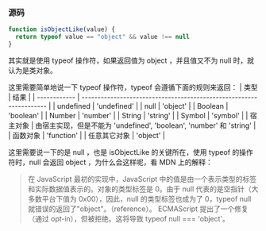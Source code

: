 ### 源码

```js
function isObjectLike(value) {
  return typeof value == "object" && value !== null
}
```

其实就是使用 typeof 操作符，如果返回值为 object ，并且值又不为 null 时，就认为是类对象。

这里需要简单地说一下 typeof 操作符，typeof 会遵循下面的规则来返回：
| 类型 | 结果 |
| ------------ | ------------------------------------------------------------------- |
| undefined | 'undefined' |
| null | 'object' |
| Boolean | 'boolean' |
| Number | 'number' |
| String | 'string' |
| Symbol | 'symbol' |
| 宿主对象 | 由宿主实现，但是不能为 'undefined', 'boolean', 'number' 和 'string' |
| 函数对象 | 'function' |
| 任意其它对象 | 'object' |

这里需要说一下的是 null ，也是 isObjectLike 的关键所在，使用 typeof 的操作符时，null 会返回 object ，为什么会这样呢，看 MDN 上的解释：

> 在 JavaScript 最初的实现中，JavaScript 中的值是由一个表示类型的标签和实际数据值表示的。对象的类型标签是 0。由于 null 代表的是空指针（大多数平台下值为 0x00），因此，null 的类型标签也成为了 0，typeof null 就错误的返回了"object"。（reference）。
> ECMAScript 提出了一个修复（通过 opt-in），但被拒绝。这将导致 typeof null === 'object'。
